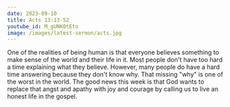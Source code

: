 ```yaml
---
date: 2023-09-10
title: Acts 13:13-52
youtube_id: M_gUNK0tEto
image: /images/latest-sermon/acts.jpg
---
```

One of the realities of being human is that everyone believes something to make sense of the world and their life in it. Most people don't have too hard a time explaining what they believe. However, many people do have a hard time answering because they don't know why. That missing "why" is one of the worst in the world. The good news this week is that God wants to replace that angst and apathy with joy and courage by calling us to live an honest life in the gospel.
